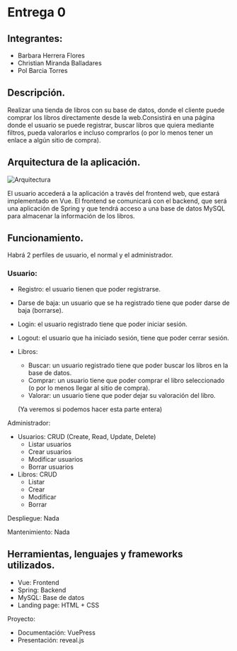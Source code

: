 # Entrega 0

## Integrantes:

- Barbara Herrera Flores
- Christian Miranda Balladares
- Pol Barcia Torres


## Descripción.

Realizar una tienda de libros con su base de datos, donde el cliente puede comprar los libros directamente desde la web.Consistirá en una página donde el usuario se puede registrar, buscar libros que quiera mediante filtros, pueda valorarlos e incluso comprarlos (o por lo menos tener un enlace a algún sitio de compra).

## Arquitectura de la aplicación.

![Arquitectura](/2020-21-DAW2-M12-BookFind/img/bd.png )

El usuario accederá a la aplicación a través del frontend web, que estará implementado en Vue. El frontend se comunicará con el backend, que será una aplicación de Spring y que tendrá acceso a una base de datos MySQL para almacenar la información de los libros.

## Funcionamiento.

Habrá 2 perfiles de usuario, el normal y el administrador.

### Usuario:
- Registro: el usuario tienen que poder registrarse.
- Darse de baja: un usuario que se ha registrado tiene que poder darse de baja (borrarse).
- Login: el usuario registrado tiene que poder iniciar sesión.
- Logout: el usuario que ha iniciado sesión, tiene que poder cerrar sesión.
- Libros:
    - Buscar: un usuario registrado tiene que poder buscar los libros en la base de datos.
    - Comprar: un usuario tiene que poder comprar el libro seleccionado (o por lo menos llegar al sitio de compra).
    - Valorar: un usuario tiene que poder dejar su valoración del libro.

	(Ya veremos si podemos hacer esta parte entera)

Administrador:
- Usuarios: CRUD (Create, Read, Update, Delete)
    - Listar usuarios
    - Crear usuarios
    - Modificar usuarios
    - Borrar usuarios
- Libros: CRUD
    - Listar
    - Crear
    - Modificar
    - Borrar

Despliegue: Nada

Mantenimiento: Nada

## Herramientas, lenguajes y frameworks utilizados.
- Vue: 			Frontend
- Spring: 		Backend
- MySQL:		Base de datos
- Landing page: 	HTML + CSS

Proyecto:
- Documentación: 	VuePress
- Presentación:		reveal.js